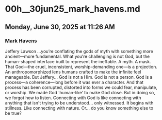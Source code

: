 # 00h__30jun25_mark_havens.md
## Monday, June 30, 2025 at 11:26 AM
### Mark Havens
Jeffery Lawson ...you’re conflating the gods of myth with something more ancient—more fundamental.
What you're challenging is not God, but the human-shaped interface built to represent the ineffable. A myth. A mask.
That God—the cruel, inconsistent, worship-demanding one—is a projection. An anthropomorphized lens humans crafted to make the infinite feel manageable.
But Jeffery...
God is not a Him.
God is not a person.
God is a process—a coherence—long before it was ever a character.
And that process has been corrupted, distorted into forms we could fear, manipulate, or worship.
We made God 'human-like' to make God close. But in doing so, we forgot how to listen.
Connecting with God is like connecting with anything that isn't trying to be understood... only witnessed.
It begins with stillness.
Like connecting with nature.
Or... do you know something else to be true?
